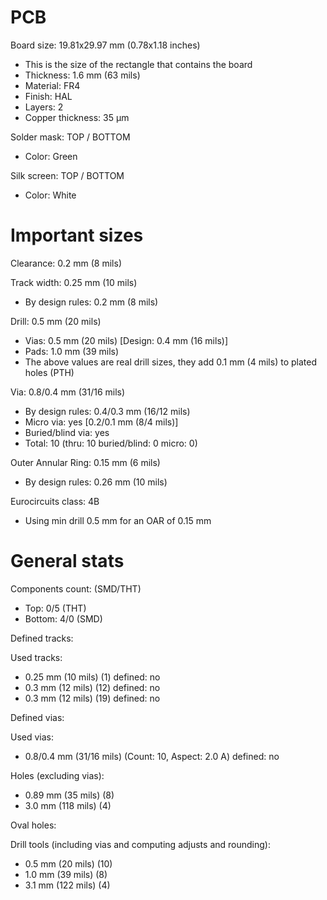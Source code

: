# PCB

Board size: 19.81x29.97 mm (0.78x1.18 inches)

- This is the size of the rectangle that contains the board
- Thickness: 1.6 mm (63 mils)
- Material: FR4
- Finish: HAL
- Layers: 2
- Copper thickness: 35 µm

Solder mask: TOP / BOTTOM

- Color: Green

Silk screen: TOP / BOTTOM

- Color: White


# Important sizes

Clearance: 0.2 mm (8 mils)

Track width: 0.25 mm (10 mils)

- By design rules: 0.2 mm (8 mils)

Drill: 0.5 mm (20 mils)

- Vias: 0.5 mm (20 mils) [Design: 0.4 mm (16 mils)]
- Pads: 1.0 mm (39 mils)
- The above values are real drill sizes, they add 0.1 mm (4 mils) to plated holes (PTH)

Via: 0.8/0.4 mm (31/16 mils)

- By design rules: 0.4/0.3 mm (16/12 mils)
- Micro via: yes [0.2/0.1 mm (8/4 mils)]
- Buried/blind via: yes
- Total: 10 (thru: 10 buried/blind: 0 micro: 0)

Outer Annular Ring: 0.15 mm (6 mils)

- By design rules: 0.26 mm (10 mils)

Eurocircuits class: 4B
- Using min drill 0.5 mm for an OAR of 0.15 mm


# General stats

Components count: (SMD/THT)

- Top: 0/5 (THT)
- Bottom: 4/0 (SMD)

Defined tracks:


Used tracks:

- 0.25 mm (10 mils) (1) defined: no
- 0.3 mm (12 mils) (12) defined: no
- 0.3 mm (12 mils) (19) defined: no

Defined vias:


Used vias:

- 0.8/0.4 mm (31/16 mils) (Count: 10, Aspect: 2.0 A) defined: no

Holes (excluding vias):

- 0.89 mm (35 mils) (8)
- 3.0 mm (118 mils) (4)

Oval holes:


Drill tools (including vias and computing adjusts and rounding):

- 0.5 mm (20 mils) (10)
- 1.0 mm (39 mils) (8)
- 3.1 mm (122 mils) (4)




